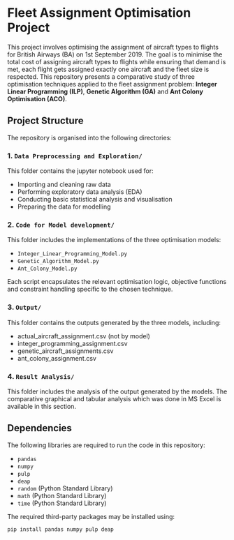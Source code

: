 # Fleet Assignment Optimisation Project

This project involves optimising the assignment of aircraft types to flights for British Airways (BA) on 1st September 2019. The goal is to minimise the total cost of assigning aircraft types to flights while ensuring that demand is met, each flight gets assigned exactly one aircraft and the fleet size is respected. This repository presents a comparative study of three optimisation techniques applied to the fleet assignment problem: **Integer Linear Programming (ILP)**, **Genetic Algorithm (GA)** and **Ant Colony Optimisation (ACO)**. 
## Project Structure

The repository is organised into the following directories:

### 1. `Data Preprocessing and Exploration/`

This folder contains the jupyter notebook used for:
- Importing and cleaning raw data
- Performing exploratory data analysis (EDA)
- Conducting basic statistical analysis and visualisation
- Preparing the data for modelling

### 2. `Code for Model development/`

This folder includes the implementations of the three optimisation models:
- `Integer_Linear_Programming_Model.py` 
- `Genetic_Algorithm_Model.py` 
- `Ant_Colony_Model.py` 

Each script encapsulates the relevant optimisation logic, objective functions and constraint handling specific to the chosen technique.

### 3. `Output/`

This folder contains the outputs generated by the three models, including:
- actual_aircraft_assignment.csv (not by model)
- integer_programming_assignment.csv 
- genetic_aircraft_assignments.csv
- ant_colony_assignment.csv


### 4. `Result Analysis/`

This folder includes the analysis of the output generated by the models. The comparative graphical and tabular analysis which was done in MS Excel is available in this section.

## Dependencies

The following libraries are required to run the code in this repository:

- `pandas`
- `numpy`
- `pulp`
- `deap`
- `random` (Python Standard Library)
- `math` (Python Standard Library)
- `time` (Python Standard Library)

The required third-party packages may be installed using:

```bash
pip install pandas numpy pulp deap
